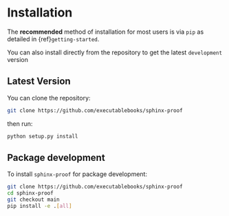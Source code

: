 # Installation

The **recommended** method of installation for most users is via `pip` as detailed
in {ref}`getting-started`.

You can also install directly from the repository to get the latest `development` version

## Latest Version

You can clone the repository:

```bash
git clone https://github.com/executablebooks/sphinx-proof
```

then run:

```bash
python setup.py install
```

## Package development

To install `sphinx-proof` for package development:

```bash
git clone https://github.com/executablebooks/sphinx-proof
cd sphinx-proof
git checkout main
pip install -e .[all]
```
